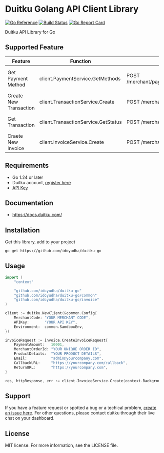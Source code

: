 # Duitku Golang API Client Library
[![Go Reference](https://pkg.go.dev/badge/github.com/idoyudha/duitku-go)](https://pkg.go.dev/github.com/idoyudha/duitku-go)
[![Build Status](https://github.com/idoyudha/duitku-go/actions/workflows/go.yml/badge.svg?branch=master)](https://github.com/idoyudha/duitku-go/actions/workflows/go.yml?query=branch%3Amaster)
[![Go Report Card](https://goreportcard.com/badge/github.com/idoyudha/duitku-go)](https://goreportcard.com/report/github.com/idoyudha/duitku-go)

Duitku API Library for Go

## Supported Feature
|        Feature         |              Function                |                HTTP Request                   |              Description              |
|------------------------|--------------------------------------|-----------------------------------------------|---------------------------------------|
| Get Payment Method     | client.PaymentService.GetMethods     | POST /merchant/paymentmethod/getpaymentmethod | Get list of available payment methods |
| Create New Transaction | client.TransactionService.Create     | POST /merchant/v2/inquiry                     | Create Transaction via V2 API         |
| Get Transaction        | client.TransactionService.GetStatus  | POST /merchant/transactionStatus              | Get Transaction via V2 API            |
| Craete New Invoice     | client.InvoiceService.Create         | POST /merchant/createInvoice                  | Create Transaction via POP API        |

## Requirements
- Go 1.24 or later
- Duitku account, [register here](https://dashboard.duitku.com/Account/Register)
- [API Key](https://docs.duitku.com/en/account/#account-integration--getting-api-key)

## Documentation
- https://docs.duitku.com/

## Installation

Get this library, add to your project

```bash
go get https://github.com/idoyudha/duitku-go
```

## Usage
```go
import (
	"context"

	"github.com/idoyudha/duitku-go"
	"github.com/idoyudha/duitku-go/common"
	"github.com/idoyudha/duitku-go/invoice"
)

client := duitku.NewClient(&common.Config{
	MerchantCode: "YOUR MERCHANT CODE",
	APIKey:       "YOUR API KEY",
	Environment:  common.SandboxEnv,
})

invoiceRequest := invoice.CreateInvoiceRequest{
    PaymentAmount:   10001,
	MerchantOrderId: "YOUR UNIQUE ORDER ID",
	ProductDetails:  "YOUR PRODUCT DETAILS",
	Email:           "admin@yourcompany.com",
	CallbackURL:     "https://yourcompany.com/callback",
	ReturnURL:       "https://yourcompany.com",
}

res, httpResponse, err := client.InvoiceService.Create(context.Background(), invoiceRequest)
```

## Support
If you have a feature request or spotted a bug or a techical problem, [create an issue here](https://github.com/idoyudha/duitku-go/issues/new/choose).
For other questions, please contact duitku through their live chat on your dashboard.

## License
MIT license. For more information, see the LICENSE file.

